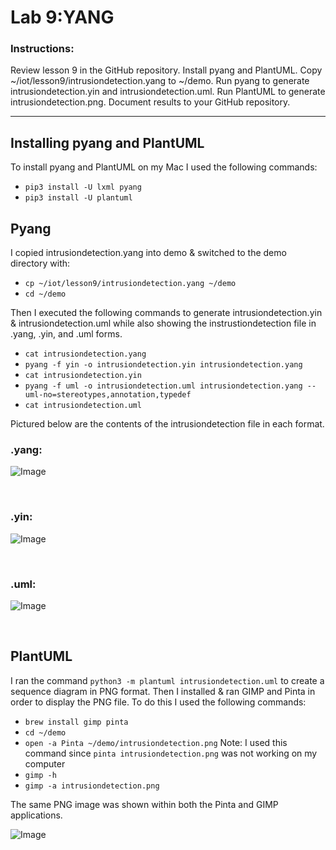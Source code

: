 # Lab 9:YANG
### Instructions: 
Review lesson 9 in the GitHub repository. Install pyang and PlantUML. Copy ~/iot/lesson9/intrusiondetection.yang to ~/demo. Run pyang to generate intrusiondetection.yin and intrusiondetection.uml. Run PlantUML to generate intrusiondetection.png. Document results to your GitHub repository. 

---

## Installing pyang and PlantUML
To install pyang and PlantUML on my Mac I used the following commands: 
- `pip3 install -U lxml pyang`
- `pip3 install -U plantuml`

## Pyang
I copied intrusiondetection.yang into demo & switched to the demo directory with: 
- `cp ~/iot/lesson9/intrusiondetection.yang ~/demo`
- `cd ~/demo`

Then I executed the following commands to generate intrusiondetection.yin & intrusiondetection.uml while also showing the instrustiondetection file in .yang, .yin, and .uml forms.
- `cat intrusiondetection.yang`
- `pyang -f yin -o intrusiondetection.yin intrusiondetection.yang`
- `cat intrusiondetection.yin`
- `pyang -f uml -o intrusiondetection.uml intrusiondetection.yang --uml-no=stereotypes,annotation,typedef`
- `cat intrusiondetection.uml`

Pictured below are the contents of the intrusiondetection file in each format.
</br>

### .yang:
![Image](https://github.com/user-attachments/assets/30942101-5646-4793-9f97-4b454f480b4d)

</br>

### .yin:
![Image](https://github.com/user-attachments/assets/775d69d8-8b08-4efd-a121-2dc1a2e5c0cb)

</br>

### .uml: 
![Image](https://github.com/user-attachments/assets/d503c309-4a6b-4329-b82f-6cfe7693b17a)

</br>

## PlantUML
I ran the command `python3 -m plantuml intrusiondetection.uml` to create a sequence diagram in PNG format. Then I installed & ran GIMP and Pinta in order to display the PNG file. To do this I used the following commands: 
- `brew install gimp pinta`
- `cd ~/demo`
- `open -a Pinta ~/demo/intrusiondetection.png` Note: I used this command since `pinta intrusiondetection.png` was not working on my computer
- `gimp -h`
- `gimp -a intrusiondetection.png`

The same PNG image was shown within both the Pinta and GIMP applications. 

![Image](https://github.com/user-attachments/assets/bd838881-3bae-4ba9-821b-2ceaaf53efbb)

